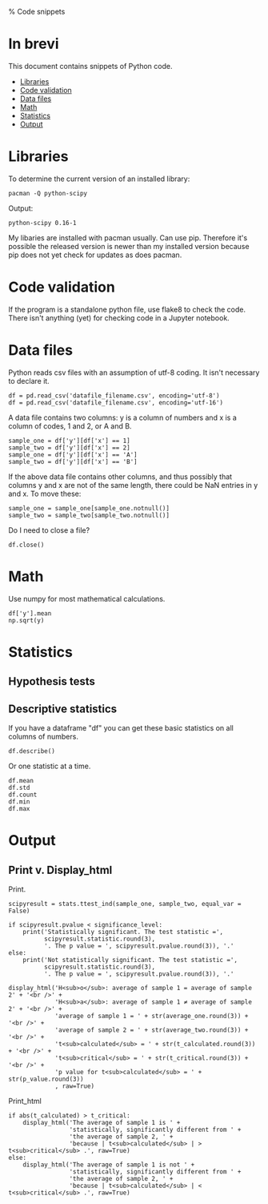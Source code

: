 % Code snippets

# In brevi #

This document contains snippets of Python code.

- [Libraries](#libraries)
- [Code validation](#code-validation)
- [Data files](#data-files)
- [Math](#math)
- [Statistics](#statistics)
- [Output](#output)

# Libraries #

To determine the current version of an installed library:

    pacman -Q python-scipy

Output:

    python-scipy 0.16-1

My libaries are installed with pacman usually. Can use pip. Therefore it's possible the released version is newer than my installed version because pip does not yet check for updates as does pacman.

# Code validation #

If the program is a standalone python file, use flake8 to check the code. There isn't anything (yet) for checking code in a Jupyter notebook.

# Data files #

Python reads csv files with an assumption of utf-8 coding. It isn't necessary to declare it.

    df = pd.read_csv('datafile_filename.csv', encoding='utf-8')
    df = pd.read_csv('datafile_filename.csv', encoding='utf-16')

A data file contains two columns: y is a column of numbers and x is a column of codes, 1 and 2, or A and B.

    sample_one = df['y'][df['x'] == 1]
    sample_two = df['y'][df['x'] == 2]
    sample_one = df['y'][df['x'] == 'A']
    sample_two = df['y'][df['x'] == 'B']

If the above data file contains other columns, and thus possibly that columns y and x are not of the same length, there could be NaN entries in y and x. To move these:

    sample_one = sample_one[sample_one.notnull()]
    sample_two = sample_two[sample_two.notnull()]

Do I need to close a file?

    df.close()

# Math #

Use numpy for most mathematical calculations.

    df['y'].mean
    np.sqrt(y)

# Statistics #

## Hypothesis tests ##

## Descriptive statistics ##

If you have a dataframe "df" you can get these basic statistics on all columns of numbers.

    df.describe()

Or one statistic at a time.

    df.mean
    df.std
    df.count
    df.min
    df.max

# Output #

## Print v. Display_html #

Print.

    scipyresult = stats.ttest_ind(sample_one, sample_two, equal_var = False)

    if scipyresult.pvalue < significance_level:
        print('Statistically significant. The test statistic =',
              scipyresult.statistic.round(3),
              '. The p value = ', scipyresult.pvalue.round(3)), '.'
    else:
        print('Not statistically significant. The test statistic =',
              scipyresult.statistic.round(3),
              '. The p value = ', scipyresult.pvalue.round(3)), '.'

    display_html('H<sub>o</sub>: average of sample 1 = average of sample 2' + '<br />' +
                 'H<sub>a</sub>: average of sample 1 ≠ average of sample 2' + '<br />' +
                 'average of sample 1 = ' + str(average_one.round(3)) + '<br />' +
                 'average of sample 2 = ' + str(average_two.round(3)) + '<br />' +
                 't<sub>calculated</sub> = ' + str(t_calculated.round(3)) + '<br />' +
                 't<sub>critical</sub> = ' + str(t_critical.round(3)) + '<br />' +
                 'p value for t<sub>calculated</sub> = ' + str(p_value.round(3))
                 , raw=True)

Print_html

    if abs(t_calculated) > t_critical:
        display_html('The average of sample 1 is ' +
                     'statistically, significantly different from ' +
                     'the average of sample 2, ' +
                     'because | t<sub>calculated</sub> | > t<sub>critical</sub> .', raw=True)
    else:
        display_html('The average of sample 1 is not ' +
                     'statistically, significantly different from ' +
                     'the average of sample 2, ' +
                     'because | t<sub>calculated</sub> | < t<sub>critical</sub> .', raw=True)
